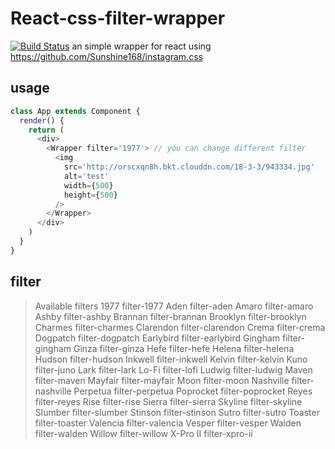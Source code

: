 # React-css-filter-wrapper
[![Build Status](https://travis-ci.org/Sunshine168/react-css-filter-wrapper.svg?branch=master)](https://travis-ci.org/Sunshine168/react-css-filter-wrapper)
an simple wrapper for react using https://github.com/Sunshine168/instagram.css

## usage


```js
class App extends Component {
  render() {
    return (
      <div>
        <Wrapper filter='1977'> // you can change different filter
          <img
            src='http://orscxqn8h.bkt.clouddn.com/18-3-3/943334.jpg'
            alt='test'
            width={500}
            height={500}
          />
        </Wrapper>
      </div>
    )
  }
}
```

## filter
>Available filters
1977 filter-1977
Aden filter-aden
Amaro filter-amaro
Ashby filter-ashby
Brannan filter-brannan
Brooklyn filter-brooklyn
Charmes filter-charmes
Clarendon filter-clarendon
Crema filter-crema
Dogpatch filter-dogpatch
Earlybird filter-earlybird
Gingham filter-gingham
Ginza filter-ginza
Hefe filter-hefe
Helena filter-helena
Hudson filter-hudson
Inkwell filter-inkwell
Kelvin filter-kelvin
Kuno filter-juno
Lark filter-lark
Lo-Fi filter-lofi
Ludwig filter-ludwig
Maven filter-maven
Mayfair filter-mayfair
Moon filter-moon
Nashville filter-nashville
Perpetua filter-perpetua
Poprocket filter-poprocket
Reyes filter-reyes
Rise filter-rise
Sierra filter-sierra
Skyline filter-skyline
Slumber filter-slumber
Stinson filter-stinson
Sutro filter-sutro
Toaster filter-toaster
Valencia filter-valencia
Vesper filter-vesper
Walden filter-walden
Willow filter-willow
X-Pro II filter-xpro-ii

